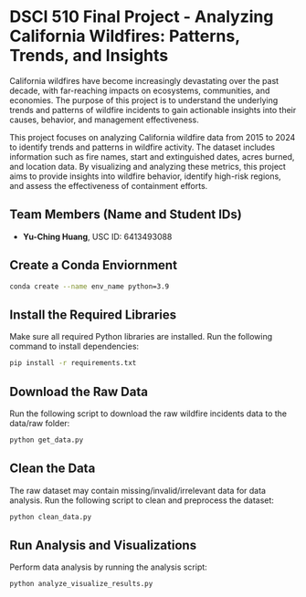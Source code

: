 # DSCI 510 Final Project - Analyzing California Wildfires: Patterns, Trends, and Insights
California wildfires have become increasingly devastating over the past decade, with far-reaching impacts on ecosystems, communities, and economies. The purpose of this project is to understand the underlying trends and patterns of wildfire incidents to gain actionable insights into their causes, behavior, and management effectiveness.

This project focuses on analyzing California wildfire data from 2015 to 2024 to identify trends and patterns in wildfire activity. The dataset includes information such as fire names, start and extinguished dates, acres burned, and location data. By visualizing and analyzing these metrics, this project aims to provide insights into wildfire behavior, identify high-risk regions, and assess the effectiveness of containment efforts.

## Team Members (Name and Student IDs)
- **Yu-Ching Huang**, USC ID: 6413493088

## Create a Conda Enviornment
```bash
conda create --name env_name python=3.9
```

## Install the Required Libraries
Make sure all required Python libraries are installed. Run the following command to install dependencies: 
```bash
pip install -r requirements.txt
```

## Download the Raw Data
Run the following script to download the raw wildfire incidents data to the data/raw folder:  
```bash
python get_data.py
```

## Clean the Data
The raw dataset may contain missing/invalid/irrelevant data for data analysis. Run the following script to clean and preprocess the dataset:  
```bash
python clean_data.py
```

## Run Analysis and Visualizations
Perform data analysis by running the analysis script:  
```bash
python analyze_visualize_results.py
```

